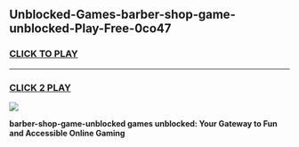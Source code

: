 
## Unblocked-Games-barber-shop-game-unblocked-Play-Free-0co47
<h3>
<a href="https://premium76.site?title=barber-shop-game-unblocked&ref=20A">CLICK TO PLAY</a></h3>
<hr>

<h3>
<a href="https://premium76.site?title=barber-shop-game-unblocked&ref=20A">CLICK 2 PLAY</a>
  
</h3>

<a href="https://premium76.site?title=barber-shop-game-unblocked&ref=20A"><img src="https://clearcache.store/games.png"></a>


**barber-shop-game-unblocked games unblocked: Your Gateway to Fun and Accessible Online Gaming**
